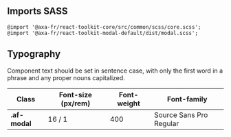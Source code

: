 ## Imports SASS

```
@import '@axa-fr/react-toolkit-core/src/common/scss/core.scss';
@import '@axa-fr/react-toolkit-modal-default/dist/modal.scss';
```

## Typography

Component text should be set in sentence case, with only the first word in a phrase and any proper nouns capitalized.

| Class         | Font-size (px/rem) | Font-weight | Font-family             |
| ------------- | ------------------ | ----------- | ----------------------- |
| **.af-modal** | 16 / 1             | 400         | Source Sans Pro Regular |
